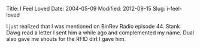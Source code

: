 Title: I Feel Loved
Date: 2004-05-09
Modified: 2012-09-15
Slug: i-feel-loved

I just realized that I was mentioned on BinRev Radio <span class="removed_link">episode 44</span>. Stank Dawg read a letter I sent him a while ago and complemented my name. Dual also gave me shouts for the RFID dirt I gave him.
